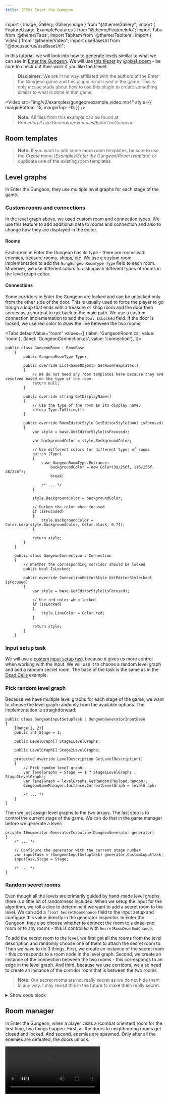 ```yaml
---
title: (PRO) Enter the Gungeon
---
```


import { Image, Gallery, GalleryImage } from "@theme/Gallery";
import { FeatureUsage, ExampleFeatures } from "@theme/FeatureInfo";
import Tabs from '@theme/Tabs';
import TabItem from '@theme/TabItem';
import { Video } from "@theme/Video";
import useBaseUrl from "@docusaurus/useBaseUrl";

In this tutorial, we will look into how to generate levels similar to what we can see in [Enter the Gungeon](https://store.steampowered.com/app/311690/Enter_the_Gungeon/). We will use [this tileset](https://pixel-poem.itch.io/dungeon-assetpuck) by [@pixel_poem](https://twitter.com/pixel_poem) - be sure to check out their work if you like the tileset.

> **Disclaimer:** We are in no way affiliated with the authors of the Enter the Gungeon game and this plugin is not used in the game. This is only a case study about how to use this plugin to create something similar to what is done in that game.

<Gallery cols={2} fixedHeight>
    <GalleryImage src="img/v2/examples/gungeon/result1.png" caption="Example result" />
    <GalleryImage src="img/v2/examples/gungeon/result2.png" caption="Example result" />
</Gallery>

<Video src="img/v2/examples/gungeon/example_video.mp4" style={{ marginBottom: 15, marginTop: -15 }} />

> **Note:** All files from this example can be found at *ProceduralLevelGenerator/Examples/EnterTheGungeon*.

## Room templates

> **Note:** If you want to add some more room templates, be sure to use the *Create* menu (*Examples/Enter the Gungeon/Room template*) or duplicate one of the existing room templates.

<Gallery cols={2} fixedHeight>
    <GalleryImage src="img/v2/examples/gungeon/room_templates/entrance.png" caption="Entrance" />
    <GalleryImage src="img/v2/examples/gungeon/room_templates/hub1.png" caption="Hub" />
    <GalleryImage src="img/v2/examples/gungeon/room_templates/normal5.png" caption="Normal" />
    <GalleryImage src="img/v2/examples/gungeon/room_templates/reward.png" caption="Reward" />
    <GalleryImage src="img/v2/examples/gungeon/room_templates/shop.png" caption="Shop" />
    <GalleryImage src="img/v2/examples/gungeon/room_templates/secret.png" caption="Secret" />
</Gallery>

## Level graphs

In Enter the Gungeon, they use multiple level graphs for each stage of the game.

<Gallery cols={2} fixedHeight>
    <GalleryImage src="img/v2/examples/gungeon/level_graph_2.png" caption="Stage 1 level graph" /> 
    <GalleryImage src="img/v2/examples/gungeon/level_graph_1.png" caption="Stage 2 level graph" /> 
</Gallery>

### Custom rooms and connections

In the level graph above, we used custom room and connection types. We use this feature to add additional data to rooms and connection and also to change how they are displayed in the editor.

#### Rooms

Each room in Enter the Gungeon has its type - there are rooms with enemies, treasure rooms, shops, etc. We use a custom room implementation to add the `GungGungeonRoomType Type` field to each room. Moreover, we use different colors to distinguish different types of rooms in the level graph editor.

#### Connections

Some corridors in Enter the Gungeon are locked and can be unlocked only from the other side of the door. This is usually used to force the player to go trough a loop that ends with a treasure or shop room and the door then serves as a shortcut to get back to the main path. We use a custom connection implementation to add the `bool IsLocked` field. If the door is locked, we use red color to draw the line between the two rooms.

<Tabs
defaultValue="room"
values={[
{label: 'GungeonRoom.cs', value: 'room'},
{label: 'GungeonConnection.cs', value: 'connection'},
]}>
<TabItem value="room">

```
public class GungeonRoom : RoomBase
    {
        public GungeonRoomType Type;

        public override List<GameObject> GetRoomTemplates()
        {
            // We do not need any room templates here because they are resolved based on the type of the room.
            return null;
        }

        public override string GetDisplayName()
        {
            // Use the type of the room as its display name.
            return Type.ToString();
        }

        public override RoomEditorStyle GetEditorStyle(bool isFocused)
        {
            var style = base.GetEditorStyle(isFocused);

            var backgroundColor = style.BackgroundColor;

            // Use different colors for different types of rooms
            switch (Type)
            {
                case GungeonRoomType.Entrance:
                    backgroundColor = new Color(38/256f, 115/256f, 38/256f);
                    break;

                /* ... */
            }

            style.BackgroundColor = backgroundColor;

            // Darken the color when focused
            if (isFocused)
            {
                style.BackgroundColor = Color.Lerp(style.BackgroundColor, Color.black, 0.7f);
            }

            return style;
        }
    }
```

  </TabItem>
  <TabItem value="connection">

```
    public class GungeonConnection : Connection
    {
        // Whether the corresponding corridor should be locked
        public bool IsLocked;

        public override ConnectionEditorStyle GetEditorStyle(bool isFocused)
        {
            var style = base.GetEditorStyle(isFocused);

            // Use red color when locked
            if (IsLocked)
            {
                style.LineColor = Color.red;
            }

            return style;
        }
    }
```

  </TabItem>
</Tabs>

### Input setup task

We will use a [custom input setup task](generators/custom-input.md) because it gives us more control when working with the input. We will use it to choose a random level graph and add a random secret room. The base of the task is the same as in the [Dead Cells](examples/dead-cells.md#input-setup) example.

### Pick random level graph

Because we have multiple level graphs for each stage of the game, we want to choose the level graph randomly from the available options. The implementation is straightforward:

    public class GungeonInputSetupTask : DungeonGeneratorInputBase
    {
        [Range(1, 2)]
        public int Stage = 1;

        public LevelGraph[] Stage1LevelGraphs;

        public LevelGraph[] Stage2LevelGraphs;

        protected override LevelDescription GetLevelDescription()
        {
            // Pick random level graph
            var levelGraphs = Stage == 1 ? Stage1LevelGraphs : Stage2LevelGraphs;
            var levelGraph = levelGraphs.GetRandom(Payload.Random);
            GungeonGameManager.Instance.CurrentLevelGraph = levelGraph;

            /* ... */
        }
    }

Then we just assign level graphs to the two arrays. The last step is to control the current stage of the game. We can do that in the game manager before we generate a level:

    private IEnumerator GeneratorCoroutine(DungeonGenerator generator)
    {
        /* ... */

        // Configure the generator with the current stage number
        var inputTask = (GungeonInputSetupTask) generator.CustomInputTask;
        inputTask.Stage = Stage;

        /* ... */
    }

### Random secret rooms

Even though all the levels are primarily guided by hand-made level graphs, there is a little bit of randomness included. When we setup the input for the algorithm, we roll a dice to determine if we want to add a secret room to the level. We can add a `float SecretRoomChance` field to the input setup and configure this value directly in the generator inspector. In Enter the Gungeon, they also choose whether to connect the room to a dead-end room or to any rooms - this is controlled with `SecretRoomDeadEndChance`.

To add the secret room to the level, we first get all the rooms from the level description and randomly choose one of them to attach the secret room to. Then we have to do 3 things. First, we create an instance of the secret room - this corresponds to a room node in the level graph. Second, we create an instance of the connection between the two rooms - this correspongs to an edge in the level graph. And third, because we use corridors, we also need to create an instance of the corridor room that is between the two rooms.

> **Note:** Our secret rooms are not really secret as we do not hide them in any way. I may revisit this in the future to make them really secret.

<details><summary>Show code block</summary>
<div>

```
    public class GungeonInputSetupTask : DungeonGeneratorInputBase
    {
        public LevelGraph LevelGraph;

        public GungeonRoomTemplatesConfig RoomTemplates;

        // The probability that a secret room is added to the level
        [Range(0f, 1f)]
        public float SecretRoomChance = 0.9f;

        // The probability that a secret room is attached to a dead-end room
        [Range(0f, 1f)]
        public float SecretRoomDeadEndChance = 0.5f;

        protected override LevelDescription GetLevelDescription()
        {
            /* ... */

            // Add secret rooms
            AddSecretRoom(levelDescription);

            /* ... */
        }

        private void AddSecretRoom(LevelDescription levelDescription)
        {
            // Return early if no secret room should be added to the level
            if (Payload.Random.NextDouble() > SecretRoomChance) return;

            // Get the graphs of rooms
            var graph = levelDescription.GetGraph();

            // Decide whether to attach the secret room to a dead end room or not
            var attachToDeadEnd = Payload.Random.NextDouble() < SecretRoomDeadEndChance;

            // Find all the possible rooms to attach to and choose a random one
            var possibleRoomsToAttachTo = graph.Vertices.Cast<GungeonRoom>().Where(x =>
                (!attachToDeadEnd || graph.GetNeighbours(x).Count() == 1) && x.Type != GungeonRoomType.Entrance
            ).ToList();
            var roomToAttachTo = possibleRoomsToAttachTo[Payload.Random.Next(possibleRoomsToAttachTo.Count)];

            // Create secret room
            var secretRoom = ScriptableObject.CreateInstance<GungeonRoom>();
            secretRoom.Type = GungeonRoomType.Secret;
            levelDescription.AddRoom(secretRoom, RoomTemplates.GetRoomTemplates(secretRoom).ToList());

            // Prepare the connection between secretRoom and roomToAttachTo
            var connection = ScriptableObject.CreateInstance<GungeonConnection>();
            connection.From = roomToAttachTo;
            connection.To = secretRoom;

            // Connect the two rooms with a corridor
            var corridorRoom = ScriptableObject.CreateInstance<GungeonRoom>();
            corridorRoom.Type = GungeonRoomType.Corridor;
            levelDescription.AddCorridorConnection(connection, RoomTemplates.CorridorRoomTemplates.ToList(), corridorRoom);
        }
    }
```

</div>
</details>

## Room manager

In Enter the Gungeon, when a player visits a (combat oriented) room for the first time, two things happen. First, all the doors to neighbouring rooms get closed and locked. And second, enemies are spawned. Only after all the enemies are defeated, the doors unlock.

<Video src="img/v2/examples/gungeon/enter_room.mp4" />

<br />

> **Note:** The enemies in this example are very dumb - they just stand there and cannot be killed as there is no combat system implemented. Therefore, the doors open after some time even though enemies are still alive.

### Current room detection

The base of this setup is detecting when a player enters a room. We will use the same setup as we described in the [Current room detection](guides/current-room-detection.md) tutorial. That means that we have a floor collider that is set to trigger and it informs `RoomManager` when player enters a room.

### Enemies

We will use a very simple approach to randomized spawn of enemies. We will use the floor collider that we set up in the previous step to get a random position inside the room.

The algorithm works as follows:

1. Get a random position inside floor collider bounds
2. Check if the position is actually inside the collider (there may be holes)
3. Check that there are no other colliders near the position
4. Pick a random enemy and instantiate it at the position

<details><summary>Show code block</summary>
<div>

```

    public class GungeonRoomManager : MonoBehaviour
    {
        /// <summary>
        /// Enemies that can spawn inside the room.
        /// </summary>
        public GameObject[] Enemies;

        /// <summary>
        /// Collider of the floor tilemap layer.
        /// </summary>
        public Collider2D FloorCollider;

        /* ... */

        private void SpawnEnemies()
        {
            EnemiesSpawned = true;

            var enemies = new List<GameObject>();
            var totalEnemiesCount = GungeonGameManager.Instance.Random.Next(4, 8);

            while(enemies.Count < totalEnemiesCount)
            {
                // Find random position inside floor collider bounds
                var position = RandomPointInBounds(FloorCollider.bounds, 1f);

                // Check if the point is actually inside the collider as there may be holes in the floor, etc.
                if (!IsPointWithinCollider(FloorCollider, position))
                {
                    continue;
                }

                // We want to make sure that there is no other collider in the radius of 1
                if (Physics2D.OverlapCircleAll(position, 0.5f).Any(x => !x.isTrigger))
                {
                    continue;
                }

                // Pick random enemy prefab
                var enemyPrefab = Enemies[Random.Range(0, Enemies.Length)];

                // Create an instance of the enemy and set position and parent
                var enemy = Instantiate(enemyPrefab);
                enemy.transform.position = position;
                enemy.transform.parent = roomInstance.RoomTemplateInstance.transform;
                enemies.Add(enemy);
            }
        }
    }
```

</div>
</details>

<br />

> **Note:** As the process of choosing enemy spawn points is random, we hope that the success rate is quite high and we do not have to spend too much time on it. However, if we wanted to spawn too many enemies or there were too many holes in the collider, we could have problems with performance. In that case, it would be better to use a different approach.

### Doors

Our goal is to close neighbouring corridors with doors when the player enters the room and then open the doors when all the enemies are dead. The only sligthly complex part is how to obtain the game objects that represent the doors. To make our lifes easier, we added the doors directly to each corridor room template. That means that after the level is generated we just have to retrieve the doors from corridor room templates.

<Gallery cols={2} fixedHeight>
    <GalleryImage src="img/v2/examples/gungeon/room_templates/ver5.png" caption="Vertical corridor" />
    <GalleryImage src="img/v2/examples/gungeon/room_templates/hor5.png" caption="Horizontal corridor" />
</Gallery>

We can do it like this:

1. Prepare a custom post-processing task
2. Go trough all non-corridor rooms
4. Find all the corridors that are connected to the room
5. Get the door game object from each neighbouring corridor
6. Store all the doors in the room manager

When we have the game objects, we can simply activate them when the player enters the room and then deactivate them when enemies are dead. (Or just open the doors after 3 seconds because we do not have any combat implemented.)

<details><summary>Show code block</summary>
<div>

```

    public class GungeonPostProcessTask : DungeonGeneratorPostProcessBase
    {
        public GameObject[] Enemies;

        public override void Run(GeneratedLevel level, LevelDescription levelDescription)
        {
            /* ... */

            foreach (var roomInstance in level.GetRoomInstances())
            {
                var room = (GungeonRoom) roomInstance.Room;
                var roomTemplateInstance = roomInstance.RoomTemplateInstance;

                // Find floor tilemap layer
                var tilemaps = RoomTemplateUtils.GetTilemaps(roomTemplateInstance);
                var floor = tilemaps.Single(x => x.name == "Floor").gameObject;

                // Add current room detection handler
                floor.AddComponent<GungeonCurrentRoomHandler>();

                // Add room manager
                var roomManager = roomTemplateInstance.AddComponent<GungeonRoomManager>();
                
                if (room.Type != GungeonRoomType.Corridor)
                {
                    // Set enemies and floor collider to the room manager
                    roomManager.Enemies = Enemies;
                    roomManager.FloorCollider = floor.GetComponent<CompositeCollider2D>();

                    // Find all the doors of neighboring corridors and save them in the room manager
                    // The term "door" has two different meanings here:
                    //   1. it represents the connection point between two rooms in the level
                    //   2. it represents the door game object that we have inside each corridor
                    foreach (var door in roomInstance.Doors)
                    {
                        // Get the room instance of the room that is connected via this door
                        var corridorRoom = door.ConnectedRoomInstance;

                        // Get the room template instance of the corridor room
                        var corridorGameObject = corridorRoom.RoomTemplateInstance;

                        // Find the door game object by its name
                        var doorsGameObject = corridorGameObject.transform.Find("Door")?.gameObject;

                        // Each corridor room instance has a connection that represents the edge in the level graph
                        // We use the connection object to check if the corridor should be locked or not
                        var connection = (GungeonConnection) corridorRoom.Connection;

                        if (doorsGameObject != null)
                        {
                            // If the connection is locked, we set the Locked state and keep the game object active
                            // Otherwise we set the EnemyLocked state and deactivate the door. That means that the door is active and locked
                            // only when there are enemies in the room.
                            if (connection.IsLocked)
                            {
                                doorsGameObject.GetComponent<GungeonDoor>().State = GungeonDoor.DoorState.Locked;
                            }
                            else
                            {
                                doorsGameObject.GetComponent<GungeonDoor>().State = GungeonDoor.DoorState.EnemyLocked;
                                doorsGameObject.SetActive(false);
                            }
                            
                            roomManager.Doors.Add(doorsGameObject);
                        }
                    }
                }
            }
        }
    }
```

</div>
</details>

### Locked doors

The last thing that we have to handle are doors that should be locked even if there are no enemies. These doors are used to separate reward/shop rooms from other rooms and force the player to find a different path to the reward room. When the player discovers the reward room, all the neighbouring locked doors are unlocked.

## Results

<Gallery cols={2} fixedHeight>
    <GalleryImage src="img/v2/examples/gungeon/result3.png" caption="Example result" />
    <GalleryImage src="img/v2/examples/gungeon/result4.png" caption="Example result" />
</Gallery>